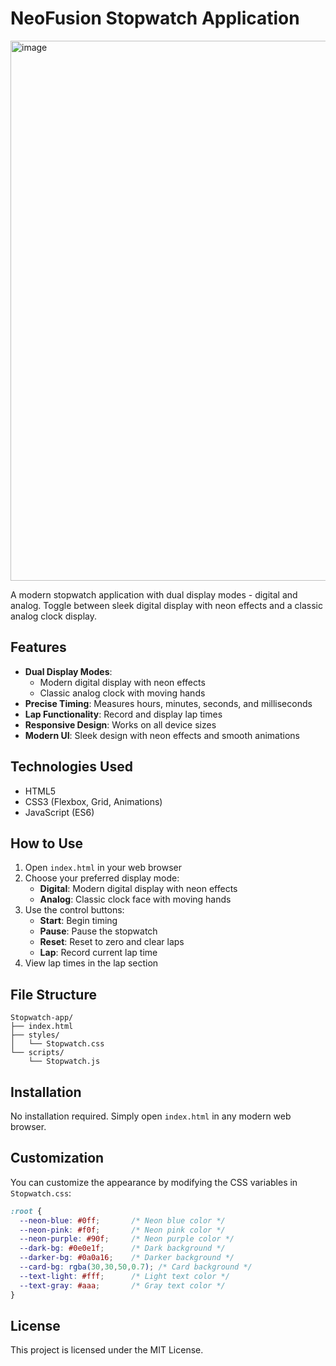 # NeoFusion Stopwatch Application

<img width="835" height="864" alt="image" src="https://github.com/user-attachments/assets/f63dc404-717e-4dac-95d4-a1d4e46c43b2" />


A modern stopwatch application with dual display modes - digital and analog. Toggle between sleek digital display with neon effects and a classic analog clock display.

## Features

- **Dual Display Modes**: 
  - Modern digital display with neon effects
  - Classic analog clock with moving hands
- **Precise Timing**: Measures hours, minutes, seconds, and milliseconds
- **Lap Functionality**: Record and display lap times
- **Responsive Design**: Works on all device sizes
- **Modern UI**: Sleek design with neon effects and smooth animations

## Technologies Used

- HTML5
- CSS3 (Flexbox, Grid, Animations)
- JavaScript (ES6)

## How to Use

1. Open `index.html` in your web browser
2. Choose your preferred display mode:
   - **Digital**: Modern digital display with neon effects
   - **Analog**: Classic clock face with moving hands
3. Use the control buttons:
   - **Start**: Begin timing
   - **Pause**: Pause the stopwatch
   - **Reset**: Reset to zero and clear laps
   - **Lap**: Record current lap time
4. View lap times in the lap section

## File Structure

```
Stopwatch-app/
├── index.html
├── styles/
│   └── Stopwatch.css
└── scripts/
    └── Stopwatch.js
```

## Installation

No installation required. Simply open `index.html` in any modern web browser.

## Customization

You can customize the appearance by modifying the CSS variables in `Stopwatch.css`:

```css
:root {
  --neon-blue: #0ff;       /* Neon blue color */
  --neon-pink: #f0f;       /* Neon pink color */
  --neon-purple: #90f;     /* Neon purple color */
  --dark-bg: #0e0e1f;      /* Dark background */
  --darker-bg: #0a0a16;    /* Darker background */
  --card-bg: rgba(30,30,50,0.7); /* Card background */
  --text-light: #fff;      /* Light text color */
  --text-gray: #aaa;       /* Gray text color */
}
```

## License

This project is licensed under the MIT License.
